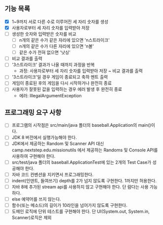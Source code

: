 
## 기능 목록
- [x] 1~9까지 서로 다른 수로 이루어진 세 자리 숫자를 생성
- [x] 사용자로부터 세 자리 숫자를 입력받아 저장
- [ ] 생성한 숫자와 입력받은 숫자를 비교
  - [ ] n개의 같은 수가 같은 자리에 있으면 'n스트라이크'
  - [ ] n개의 같은 수가 다른 자리에 있으면 'n볼'
  - [ ] 같은 수가 전혀 없으면 '낫싱'
- [ ] 비교 결과를 출력
- [ ] '3스트라이크' 결과가 나올 때까지 과정을 반복
  * 과정: 사용자로부터 세 자리 숫자를 입력받아 저장 ~ 비교 결과를 출력
- [ ] '3스트라이크'일 경우 게임이 종료되고 축하 멘트 출력
- [ ] 게임이 종료된 후의 게임을 다시 시작하거나 완전히 종료
- [ ] 사용자가 잘못된 값을 입력하는 경우 에러 발생 후 완전히 종료
  * 에러: IllegalArgumentException

## 프로그래밍 요구 사항
- [ ] 프로그램의 시작점은 src/main/java 폴더의 baseball.Application의 main()이다.
- [ ] JDK 8 버전에서 실행가능해야 한다.
- [ ] JDK에서 제공하는 Random 및 Scanner API 대신 camp.nextstep.edu.missionutils 에서 제공하는 Randoms 및 Console API를 사용하여 구현해야 한다.
- [ ] src/test/java 폴더의 baseball.ApplicationTest에 있는 2개의 Test Case가 성공해야 한다.
- [ ] 자바 코드 컨벤션을 지키면서 프로그래밍한다.
- [ ] indent(인덴트, 들여쓰기) depth를 2가 넘지 않도록 구현한다. 1까지만 허용한다.
- [ ] 자바 8에 추가된 stream api를 사용하지 않고 구현해야 한다. 단 람다는 사용 가능하다.
- [ ] else 예약어를 쓰지 않는다.
- [ ] 함수(또는 메소드)의 길이가 10라인을 넘어가지 않도록 구현한다.
- [ ] 도메인 로직에 단위 테스트를 구현해야 한다. 단 UI(System.out, System.in, Scanner)로직은 제외